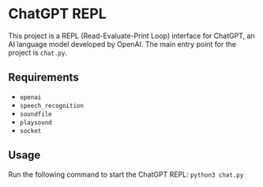 # ChatGPT REPL
This project is a REPL (Read-Evaluate-Print Loop) interface for ChatGPT, an AI language model developed by OpenAI. The main entry point for the project is `chat.py`.

## Requirements
- `openai`
- `speech_recognition`
- `soundfile`
- `playsound`
- `socket`


## Usage
Run the following command to start the ChatGPT REPL:
`python3 chat.py`
